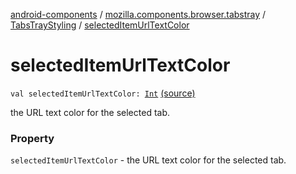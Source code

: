 [android-components](../../index.md) / [mozilla.components.browser.tabstray](../index.md) / [TabsTrayStyling](index.md) / [selectedItemUrlTextColor](./selected-item-url-text-color.md)

# selectedItemUrlTextColor

`val selectedItemUrlTextColor: `[`Int`](https://kotlinlang.org/api/latest/jvm/stdlib/kotlin/-int/index.html) [(source)](https://github.com/mozilla-mobile/android-components/blob/master/components/browser/tabstray/src/main/java/mozilla/components/browser/tabstray/TabsTrayStyling.kt#L30)

the URL text color for the selected tab.

### Property

`selectedItemUrlTextColor` - the URL text color for the selected tab.